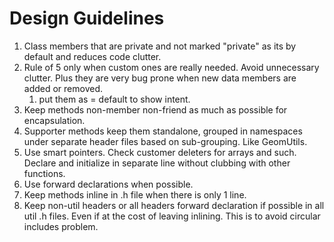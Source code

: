 # Design Guidelines

1. Class members that are private and not marked "private" as its by default and reduces code clutter.
2. Rule of 5 only when custom ones are really needed. Avoid unnecessary clutter. Plus they are very bug prone when new data members are added or removed.
   1. put them as = default to show intent.
3. Keep methods non-member non-friend as much as possible for encapsulation.
4. Supporter methods keep them standalone, grouped in namespaces under separate header files based on sub-grouping. Like GeomUtils.
5. Use smart pointers. Check customer deleters for arrays and such. Declare and initialize in separate line without clubbing with other functions.
6. Use forward declarations when possible.
7. Keep methods inline in .h file when there is only 1 line.
8. Keep non-util headers or all headers forward declaration if possible in all util .h files. Even if at the cost of leaving inlining. This is to avoid circular includes problem.
